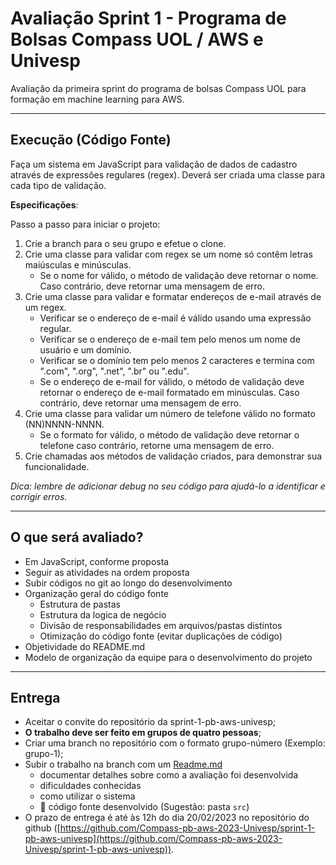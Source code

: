 # Avaliação Sprint 1 - Programa de Bolsas Compass UOL / AWS e Univesp

Avaliação da primeira sprint do programa de bolsas Compass UOL para formação em machine learning para AWS.

***

## Execução (Código Fonte)

Faça um sistema em JavaScript para validação de dados de cadastro através de expressões regulares (regex). Deverá ser criada uma classe para cada tipo de validação.

**Especificações**:

Passo a passo para iniciar o projeto:

1. Crie a branch para o seu grupo e efetue o clone.
2. Crie uma classe para validar com regex se um nome só contêm letras maiúsculas e minúsculas.
   - Se o nome for válido, o método de validação deve retornar o nome. Caso contrário, deve retornar uma mensagem de erro.
3. Crie uma classe para validar e formatar endereços de e-mail através de um regex. 
   - Verificar se o endereço de e-mail é válido usando uma expressão regular.
   - Verificar se o endereço de e-mail tem pelo menos um nome de usuário e um domínio.
   - Verificar se o domínio tem pelo menos 2 caracteres e termina com ".com", ".org", ".net", ".br" ou ".edu".
   - Se o endereço de e-mail for válido, o método de validação  deve retornar o endereço de e-mail formatado em minúsculas. Caso contrário, deve retornar uma mensagem de erro.
4. Crie uma classe para validar um número de telefone válido no formato (NN)NNNN-NNNN. 
   - Se o formato for válido, o método de validação deve retornar o telefone caso contrário, retorne uma mensagem de erro.
5. Crie chamadas aos métodos de validação criados, para demonstrar sua funcionalidade.

*Dica: lembre de adicionar debug no seu código para ajudá-lo a identificar e corrigir erros.*


***

## O que será avaliado?

- Em JavaScript, conforme proposta
- Seguir as atividades na ordem proposta
- Subir códigos no git ao longo do desenvolvimento
- Organização geral do código fonte
  - Estrutura de pastas
  - Estrutura da logica de negócio
  - Divisão de responsabilidades em arquivos/pastas distintos
  - Otimização do código fonte (evitar duplicações de código)
- Objetividade do README.md
- Modelo de organização da equipe para o desenvolvimento do projeto

***

## Entrega

- Aceitar o convite do repositório da sprint-1-pb-aws-univesp;
- **O trabalho deve ser feito em grupos de quatro pessoas**;
- Criar uma branch no repositório com o formato grupo-número (Exemplo: grupo-1);
- Subir o trabalho na branch com um [Readme.md](README.md)
  - documentar detalhes sobre como a avaliação foi desenvolvida
  - dificuldades conhecidas
  - como utilizar o sistema
  - 🔨 código fonte desenvolvido (Sugestão: pasta `src`)
- O prazo de entrega é até às 12h do dia 20/02/2023 no repositório do github ([https://github.com/Compass-pb-aws-2023-Univesp/sprint-1-pb-aws-univesp](https://github.com/Compass-pb-aws-2023-Univesp/sprint-1-pb-aws-univesp)).
